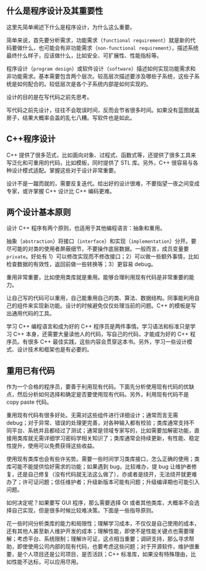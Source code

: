 ## 什么是程序设计及其重要性
这里先简单阐述下什么是程序设计，为什么这么重要。

简单来说，首先要分析需求，功能需求（`functional requirement`）就是新的代码要做什么，也可能会有非功能需求（`non-functional requirement`），描述系统最终什么样子，应该做什么，比如安全、可扩展性、性能指标等。

程序设计（`program design`）或软件设计（`software`）描述如何实现功能需求和非功能需求。基本需要包含两个层次。较高层次描述要涉及哪些子系统，这些子系统是如何配合的。较低层次是各个子系统内部是如何实现的。

设计的目的是在写代码之前先思考。

写代码之前先设计，往往不会耽误时间，反而会节省很多时间。如果没有蓝图就盖房子，结果大概率会盖的乱七八糟。写软件也是如此。

## C++程序设计
C++ 提供了很多范式，比如面向对象、过程式、函数式等，还提供了很多工具来写泛化和可重用的代码，比如模板，同时提供了 STL 库。另外，C++ 很容易与各种设计模式适配。掌握这些对于设计非常重要。

设计不是一蹴而就的，需要反复迭代。给出好的设计很难，不要指望一夜之间变成专家，或许掌握 C++ 设计比 C++ 编码更难。

## 两个设计基本原则
设计 C++ 程序有两个原则，也适用于其他编程语言：抽象和重用。

抽象（`abstraction`）将接口（`interface`）和实现（`implementation`）分开。要尽可能的对类的使用者屏蔽细节，不要操作底层数据。一般而言，成员变量要 `private`。好处有 1）可以修改实现而不修改接口；2）可以做一些额外事情，比如检查数据的有效性，返回前做一些转换等；3）更容易 debug。

重用非常重要，比如使用类库就是重用。能够合理利用现有代码是非常重要的能力。

让自己写的代码可以重用，自己能重用自己的类、算法、数据结构。同事能利用自己的组件来实现新功能。设计的时候避免仅仅处理当前的问题。C++ 的模板是写出通用代码的工具。

学习 C++ 编程语言和成为好的 C++ 程序员是两件事情。学习语法和标准只是学习 C++ 本身，还需要大量读他人的代码，写自己的代码，才能成为好的 C++ 程序员。有很多 C++ 最佳实践，这些内容会贯穿这本书。另外，学习一些设计模式、设计技术和框架也是有必要的。

## 重用已有代码
作为一个合格的程序员，要善于利用现有代码。下面先分析使用现有代码的优缺点，然后分析如何选择和确定是否要使用现有代码。另外，利用现有代码不是 copy paste 代码。

重用现有代码有很多好处。无需对这些组件进行详细设计；通常而言无需 debug；对于异常、错误的处理更完善，对各种输入都有校验；类库通常支持不同平台、系统并且都经过了测试；通常是领域专家写的，比如需要加解密功能，直接用类库就无需详细学习密码学相关知识了；类库通常会持续更新，有性能、稳定性提升，使用可以免费获得这些收益。

使用现有类库也会有些许劣势。需要一些时间学习类库接口，怎么正确的使用；类库可能不能提供恰好需求的功能；如果遇到 bug，比较难办，提 bug 让维护者修复，还是自己修复（没有代码就无法这么做了），亦或者是绕开，无法绕开就更难办了；许可证问题；信任维护者；升级新版本可能有问题；升级编译期也可能引入问题。

如何决定呢？如果要写 GUI 程序，那么需要选择 Qt 或者其他类库，大概率不会选择自己实现，但是很多时候比较难决策。下面是一些指导原则。

花一些时间分析类库的能力和局限性；理解学习成本，不仅仅是自己使用的成本，还有其他人甚至新人维护开发的成本；理解性能，即使不是性能关键点也需要理解；考虑平台、系统限制；理解许可证，这点相当重要；调研支持，那么寻求帮助，即使使用公司内部的现有代码，也要考虑这些问题；对于开源软件，维护很重要，是个人项目还是公司项目，是否活跃；C++ 标准库，如果没有特殊理由，比如性能不达标，可以应用尽用。
